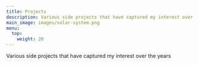 ```yaml
---
title: Projects
description: Various side projects that have captured my interest over the years
main_image: images/solar-system.png
menu:
  top:
    weight: 20
---
```


Various side projects that have captured my interest over the years
